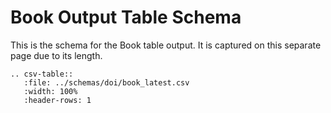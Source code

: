 # Book Output Table Schema

This is the schema for the Book table output. It is captured on this separate page due to its length.

``` eval_rst
.. csv-table::
   :file: ../schemas/doi/book_latest.csv
   :width: 100%
   :header-rows: 1
```